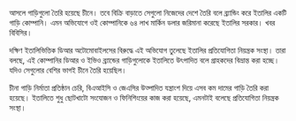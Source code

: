 আসলে গাড়িগুলো তৈরি হয়েছে চীনে। তবে বিক্রি বাড়াতে সেগুলো নিজেদের দেশে তৈরি বলে ব্র্যান্ডিং করে ইতালির একটি গাড়ি কোম্পানি। এমন অভিযোগে ওই কোম্পানিকে ৬৪ লাখ মার্কিন ডলার জরিমানা করেছে ইতালির সরকার। খবর বিবিসির।

দক্ষিণ ইতালিভিত্তিক ডিআর অটোমোবাইলসের বিরুদ্ধে এই অভিযোগ তুলেছে ইতালির প্রতিযোগিতা নিয়ন্ত্রক সংস্থা। তারা বলছে, এই কোম্পানির ডিআর ও ইভিও ব্র্যান্ডের গাড়িগুলোকে ইতালিতে উৎপাদিত বলে গ্রাহকদের বিভ্রান্ত করা হচ্ছে। যদিও সেগুলোর বেশির ভাগই চীনে তৈরি হয়েছিল।

চীনা গাড়ি নির্মাতা প্রতিষ্ঠান চেরি, বিএআইসি ও জেএসির উত্পাদিত যন্ত্রাংশ দিয়ে এসব কম দামের গাড়ি তৈরি করা হয়েছে। ইতালিতে শুধু ছোটখাটো সংযোজন ও ফিনিশিংয়ের কাজ করা হয়েছে, এমনটাই বলেছে প্রতিযোগিতা নিয়ন্ত্রক সংস্থা।

